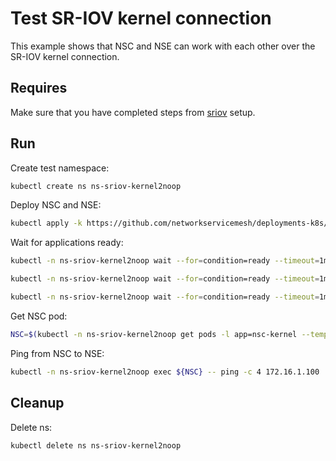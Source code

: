 # Test SR-IOV kernel connection

This example shows that NSC and NSE can work with each other over the SR-IOV kernel connection.

## Requires

Make sure that you have completed steps from [sriov](../../sriov) setup.

## Run

Create test namespace:
```bash
kubectl create ns ns-sriov-kernel2noop
```

Deploy NSC and NSE:
```bash
kubectl apply -k https://github.com/networkservicemesh/deployments-k8s/examples/use-cases/SriovKernel2Noop?ref=49a6079047bdb7c7970b67c4e04f86be06ad1149
```

Wait for applications ready:
```bash
kubectl -n ns-sriov-kernel2noop wait --for=condition=ready --timeout=1m pod -l app=nsc-kernel
```
```bash
kubectl -n ns-sriov-kernel2noop wait --for=condition=ready --timeout=1m pod -l app=nse-kernel
```
```bash
kubectl -n ns-sriov-kernel2noop wait --for=condition=ready --timeout=1m pod -l app=ponger
```

Get NSC pod:
```bash
NSC=$(kubectl -n ns-sriov-kernel2noop get pods -l app=nsc-kernel --template '{{range .items}}{{.metadata.name}}{{"\n"}}{{end}}')
```

Ping from NSC to NSE:
```bash
kubectl -n ns-sriov-kernel2noop exec ${NSC} -- ping -c 4 172.16.1.100
```

## Cleanup

Delete ns:
```bash
kubectl delete ns ns-sriov-kernel2noop
```
